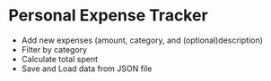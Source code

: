 # Personal Expense Tracker

- Add new expenses (amount, category, and (optional)description)
- Filter by category 
- Calculate total spent
- Save and Load data from JSON file